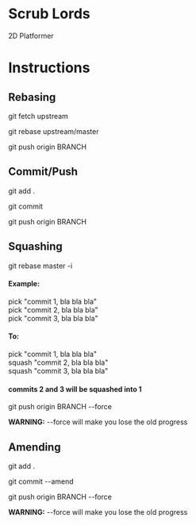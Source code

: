 # Scrub Lords

2D Platformer

# Instructions

## Rebasing

git fetch upstream

git rebase upstream/master

git push origin BRANCH

## Commit/Push

git add .

git commit

git push origin BRANCH

## Squashing

git rebase master -i

#### Example:
pick "commit 1, bla bla bla" <br>
pick "commit 2, bla bla bla" <br>
pick "commit 3, bla bla bla" <br>

#### To:

pick "commit 1, bla bla bla" <br>
squash "commit 2, bla bla bla" <br>
squash "commit 3, bla bla bla" <br>

#### commits 2 and 3 will be squashed into 1

git push origin BRANCH --force

<b>WARNING:</b> --force will make you lose the old progress

## Amending

git add .

git commit --amend

git push origin BRANCH --force

<b>WARNING:</b> --force will make you lose the old progress